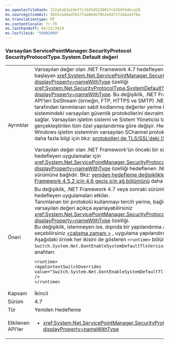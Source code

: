 ```yaml
---
ms.openlocfilehash: 122a5ab3e2def7c19d3d523881fcb15df4dbca26
ms.sourcegitcommit: 9b552addadfb57fab0b9e7852ed4f1f1b8a42f8e
ms.translationtype: MT
ms.contentlocale: tr-TR
ms.lasthandoff: 04/22/2019
ms.locfileid: "59982099"
---
```

### <a name="default-value-of-servicepointmanagersecurityprotocol-is-securityprotocoltypesystemdefault"></a>Varsayılan ServicePointManager.SecurityProtocol SecurityProtocolType.System.Default değeri

|   |   |
|---|---|
|Ayrıntılar|Varsayılan değer olan .NET Framework 4.7 hedefleyen uygulamaları ile başlayan <xref:System.Net.ServicePointManager.SecurityProtocol?displayProperty=nameWithType> özelliği <xref:System.Net.SecurityProtocolType.SystemDefault?displayProperty=nameWithType>. Bu değişiklik, .NET Framework ağ API'leri SslStream (örneğin, FTP, HTTPS ve SMTP) .NET Framework tarafından tanımlanan sabit kodlanmış değerler yerine bu işletim sistemindeki varsayılan güvenlik protokollerini devralmak için temel sağlar. Varsayılan işletim sistemi ve Sistem Yöneticisi tarafından gerçekleştirilen tüm özel yapılandırma göre değişir. Her bir sürümde Windows işletim sisteminin varsayılan SChannel protokolü hakkında daha fazla bilgi için bkz: [protokolleri de TLS/SSL'deki (Schannel SSP)](https://docs.microsoft.com/windows/desktop/SecAuthN/protocols-in-tls-ssl--schannel-ssp-).</p>Varsayılan değer olan .NET Framework'ün önceki bir sürümünü hedefleyen uygulamalar için <xref:System.Net.ServicePointManager.SecurityProtocol?displayProperty=nameWithType> özelliği hedeflenen .NET Framework sürümüne bağlıdır. Bkz: [yeniden hedefleme değişiklikleri .NET Framework 4.5.2 için 4.6 geçiş için ağ bölümünü](~/docs/framework/migration-guide/retargeting/4.5.2-4.6.md#networking) daha fazla bilgi için.|
|Öneri|Bu değişiklik, .NET Framework 4.7 veya sonraki sürümlerini hedefleyen uygulamaları etkiler. <br>Tanımlanan bir protokolü kullanmayı tercih yerine, bağlı olan sistem varsayılan değeri açıkça ayarlayabilirsiniz <xref:System.Net.ServicePointManager.SecurityProtocol?displayProperty=nameWithType> özelliği.<br>Bu değişiklik, istenmeyen ise, dışında bir yapılandırma ayarı ekleyerek seçebilirsiniz [ \<çalışma zamanı >](~/docs/framework/configure-apps/file-schema/runtime/runtime-element.md) , uygulama yapılandırma dosyasının. Aşağıdaki örnek her ikisini de gösteren <code>&lt;runtime&gt;</code> bölümü ve <code>Switch.System.Net.DontEnableSystemDefaultTlsVersions</code> çevirme anahtarı:<pre><code class="lang-xml">&lt;runtime&gt;&#13;&#10;&lt;AppContextSwitchOverrides value=&quot;Switch.System.Net.DontEnableSystemDefaultTlsVersions=true&quot; /&gt;&#13;&#10;&lt;/runtime&gt;&#13;&#10;</code></pre>|
|Kapsam|İkincil|
|Sürüm|4.7|
|Tür|Yeniden Hedefleme|
|Etkilenen API’ler|<ul><li><xref:System.Net.ServicePointManager.SecurityProtocol?displayProperty=nameWithType></li></ul>|
